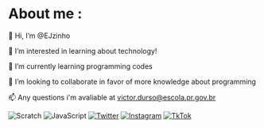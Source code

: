 # About me :

👋 Hi, I’m @EJzinho

👀 I’m interested in learning about technology!

🌱 I’m currently learning programming codes

💞️ I’m looking to collaborate in favor of more knowledge about programming

📫 Any questions i'm avaliable at victor.durso@escola.pr.gov.br

![Scratch](https://img.shields.io/badge/Scratch-4D97ff?style=for-the-badge&logo=Scratch&logoColor=white)
![JavaScript](https://img.shields.io/badge/JavaScript-323330?style=for-the-badge&logo=javascript&logoColor=F7DE1E)
[![Twitter](https://img.shields.io/badge/Twitter-1DA1F2?style=for-the-badge&logo=twitter&logoColor=white)](https://Twitter.com/EJzinho)
[![Instagram](https://img.shields.io/badge/Instagram-E4405F?style=for-the-badge&logo=instagram&logoColor=white)](https://Instagram.com/ejzinho)
[![TkTok](https://img.shields.io/badge/TikTok-000000?style=for-the-badge&logo=tiktok&logoColor=white)](https://TikTok.com/vichgo_)
